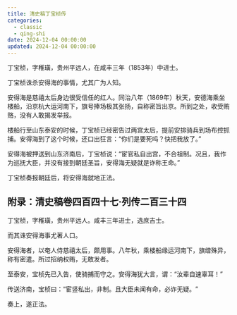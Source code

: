 ```yaml
---
title: 清史稿丁宝桢传
categories:
  - classic
  - qing-shi
date: 2024-12-04 00:00:00
updated: 2024-12-04 00:00:00
---
```


丁宝桢，字稚璜，贵州平远人，在咸丰三年（1853年）中进士。

<!-- more -->

丁宝桢诛杀安得海的事情，尤其广为人知。

安得海是慈禧太后身边很受信任的红人。同治八年（1869年）秋天，安德海乘坐楼船，沿京杭大运河南下，旗号捧场极其张扬，自称密旨出京。所到之处，收受贿赂，没有人敢揭发举报。

楼船行至山东泰安的时候，丁宝桢已经密告过两宫太后，提前安排骑兵到场布控抓捕。安得海到了这个时候，还口出狂言：“你们是要死吗？快把我放了。”

安得海被押送到山东济南后，丁宝桢说：“宦官私自出宫，不合祖制。况且，我作为巡抚大臣，并没有接到朝廷圣旨，安得海无疑就是诈称王命。”

丁宝桢奏报朝廷后，将安得海就地正法。

## 附录：清史稿卷四百四十七·列传二百三十四 ##

丁宝桢，字稚璜，贵州平远人。咸丰三年进士，选庶吉士。

而其诛安得海事尤著人口。

安得海者，以奄人侍慈禧太后，颇用事。八年秋，乘楼船缘运河南下，旗缯殊异，称有密遣。所过招纳权贿，无敢发者。

至泰安，宝桢先已入告，使骑捕而守之。安得海犹大言，谓：​“汝辈自速辜耳！”

传送济南，宝桢曰：​“宦竖私出，非制。且大臣未闻有命，必诈无疑。​”

奏上，遂正法。
